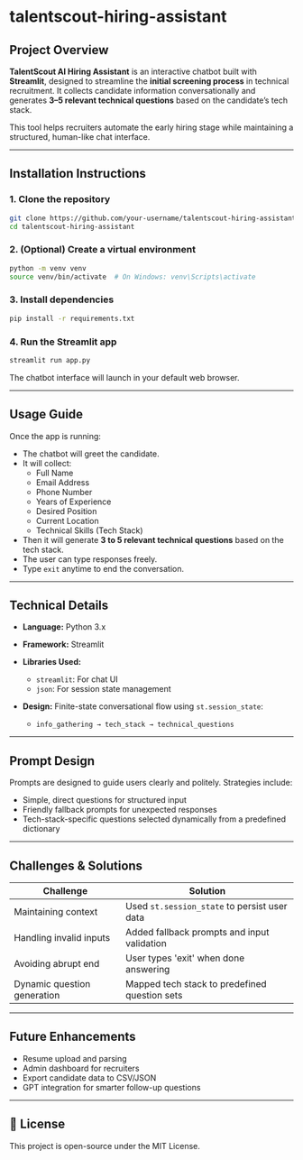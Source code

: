 # talentscout-hiring-assistant

##  Project Overview

**TalentScout AI Hiring Assistant** is an interactive chatbot built with **Streamlit**, designed to streamline the **initial screening process** in technical recruitment. It collects candidate information conversationally and generates **3–5 relevant technical questions** based on the candidate’s tech stack.

This tool helps recruiters automate the early hiring stage while maintaining a structured, human-like chat interface.

---

##  Installation Instructions

### 1. Clone the repository
```bash
git clone https://github.com/your-username/talentscout-hiring-assistant.git
cd talentscout-hiring-assistant
```

### 2. (Optional) Create a virtual environment
```bash
python -m venv venv
source venv/bin/activate  # On Windows: venv\Scripts\activate
```

### 3. Install dependencies
```bash
pip install -r requirements.txt
```

### 4. Run the Streamlit app
```bash
streamlit run app.py
```

The chatbot interface will launch in your default web browser.

---

##  Usage Guide

Once the app is running:

- The chatbot will greet the candidate.
- It will collect:
  - Full Name
  - Email Address
  - Phone Number
  - Years of Experience
  - Desired Position
  - Current Location
  - Technical Skills (Tech Stack)
- Then it will generate **3 to 5 relevant technical questions** based on the tech stack.
- The user can type responses freely.
- Type `exit` anytime to end the conversation.

---

##  Technical Details

- **Language:** Python 3.x
- **Framework:** Streamlit
- **Libraries Used:**
  - `streamlit`: For chat UI
  - `json`: For session state management

- **Design:** Finite-state conversational flow using `st.session_state`:
  - `info_gathering → tech_stack → technical_questions`

---

##  Prompt Design

Prompts are designed to guide users clearly and politely. Strategies include:

- Simple, direct questions for structured input
- Friendly fallback prompts for unexpected responses
- Tech-stack-specific questions selected dynamically from a predefined dictionary

---

##  Challenges & Solutions

| Challenge | Solution |
|----------|----------|
| Maintaining context | Used `st.session_state` to persist user data |
| Handling invalid inputs | Added fallback prompts and input validation |
| Avoiding abrupt end | User types 'exit' when done answering |
| Dynamic question generation | Mapped tech stack to predefined question sets |

---

##  Future Enhancements

- Resume upload and parsing
- Admin dashboard for recruiters
- Export candidate data to CSV/JSON
- GPT integration for smarter follow-up questions

---

## 📄 License

This project is open-source under the MIT License.
